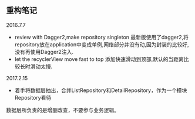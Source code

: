 ## 重构笔记
2016.7.7

- review with Dagger2,make repository singleton
最新版使用了dagger2,将repository放在application中变成单例,网络部分并没有动,因为封装的比较好,没有再使用Dagger2注入.
- let the recyclerView move fast to top
添加快速滑动到顶部,默认的当距离比较长时滑动太慢.


2017.2.15
- 着手将数据层抽出，合并ListRepository和DetailRepository，作为一个模块Repository看待

数据层所负责的是增删改查，不要参与业务逻辑。

